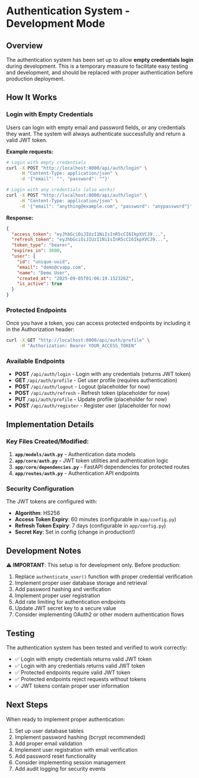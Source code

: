 # Authentication System - Development Mode

## Overview

The authentication system has been set up to allow **empty credentials login** during development. This is a temporary measure to facilitate easy testing and development, and should be replaced with proper authentication before production deployment.

## How It Works

### Login with Empty Credentials

Users can login with empty email and password fields, or any credentials they want. The system will always authenticate successfully and return a valid JWT token.

**Example requests:**

```bash
# Login with empty credentials
curl -X POST "http://localhost:8000/api/auth/login" \
     -H "Content-Type: application/json" \
     -d '{"email": "", "password": ""}'

# Login with any credentials (also works)
curl -X POST "http://localhost:8000/api/auth/login" \
     -H "Content-Type: application/json" \
     -d '{"email": "anything@example.com", "password": "anypassword"}'
```

**Response:**
```json
{
  "access_token": "eyJhbGciOiJIUzI1NiIsInR5cCI6IkpXVCJ9...",
  "refresh_token": "eyJhbGciOiJIUzI1NiIsInR5cCI6IkpXVCJ9...",
  "token_type": "bearer",
  "expires_in": 3600,
  "user": {
    "id": "unique-uuid",
    "email": "demo@cvapp.com",
    "name": "Demo User",
    "created_at": "2025-09-05T01:06:19.152326Z",
    "is_active": true
  }
}
```

### Protected Endpoints

Once you have a token, you can access protected endpoints by including it in the Authorization header:

```bash
curl -X GET "http://localhost:8000/api/auth/profile" \
     -H "Authorization: Bearer YOUR_ACCESS_TOKEN"
```

### Available Endpoints

- **POST** `/api/auth/login` - Login with any credentials (returns JWT token)
- **GET** `/api/auth/profile` - Get user profile (requires authentication)
- **POST** `/api/auth/logout` - Logout (placeholder for now)
- **POST** `/api/auth/refresh` - Refresh token (placeholder for now)
- **PUT** `/api/auth/profile` - Update profile (placeholder for now)
- **POST** `/api/auth/register` - Register user (placeholder for now)

## Implementation Details

### Key Files Created/Modified:

1. **`app/models/auth.py`** - Authentication data models
2. **`app/core/auth.py`** - JWT token utilities and authentication logic
3. **`app/core/dependencies.py`** - FastAPI dependencies for protected routes
4. **`app/routes/auth.py`** - Authentication API endpoints

### Security Configuration

The JWT tokens are configured with:
- **Algorithm**: HS256
- **Access Token Expiry**: 60 minutes (configurable in `app/config.py`)
- **Refresh Token Expiry**: 7 days (configurable in `app/config.py`)
- **Secret Key**: Set in config (change in production!)

## Development Notes

⚠️ **IMPORTANT**: This setup is for development only. Before production:

1. Replace `authenticate_user()` function with proper credential verification
2. Implement proper user database storage and retrieval
3. Add password hashing and verification
4. Implement proper user registration
5. Add rate limiting for authentication endpoints
6. Update JWT secret key to a secure value
7. Consider implementing OAuth2 or other modern authentication flows

## Testing

The authentication system has been tested and verified to work correctly:
- ✅ Login with empty credentials returns valid JWT token
- ✅ Login with any credentials returns valid JWT token  
- ✅ Protected endpoints require valid JWT token
- ✅ Protected endpoints reject requests without tokens
- ✅ JWT tokens contain proper user information

## Next Steps

When ready to implement proper authentication:
1. Set up user database tables
2. Implement password hashing (bcrypt recommended)
3. Add proper email validation
4. Implement user registration with email verification
5. Add password reset functionality
6. Consider implementing session management
7. Add audit logging for security events
